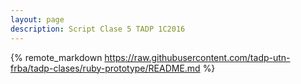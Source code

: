 ```yaml
---
layout: page
description: Script Clase 5 TADP 1C2016
---	 
```


{% remote_markdown https://raw.githubusercontent.com/tadp-utn-frba/tadp-clases/ruby-prototype/README.md %}

